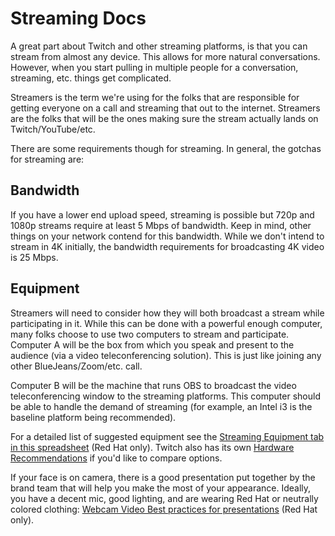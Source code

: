 # Streaming Docs

A great part about Twitch and other streaming platforms, is that you can stream from almost any device. This allows for more natural conversations. However, when you start pulling in multiple people for a conversation, streaming, etc. things get complicated.

Streamers is the term we're using for the folks that are responsible for getting everyone on a call and streaming that out to the internet. Streamers are the folks that will be the ones making sure the stream actually lands on Twitch/YouTube/etc.

There are some requirements though for streaming. In general, the gotchas for streaming are:

## Bandwidth

If you have a lower end upload speed, streaming is possible but 720p and 1080p streams require at least 5 Mbps of bandwidth. Keep in mind, other things on your network contend for this bandwidth. While we don't intend to stream in 4K initially, the bandwidth requirements for broadcasting 4K video is 25 Mbps.

## Equipment

Streamers will need to consider how they will both broadcast a stream while participating in it. While this can be done with a powerful enough computer, many folks choose to use two computers to stream and participate. Computer A will be the box from which you speak and present to the audience (via a video teleconferencing solution). This is just like joining any other BlueJeans/Zoom/etc. call.

Computer B will be the machine that runs OBS to broadcast the video teleconferencing window to the streaming platforms. This computer should be able to handle the demand of streaming (for example, an Intel i3 is the baseline platform being recommended).

For a detailed list of suggested equipment see the [Streaming Equipment tab in this spreadsheet](https://docs.google.com/spreadsheets/d/1ZoLJQAM6-oCC_5YO1KjM9IeO78mXDegvnDIngTzQzi8/edit?ts=5e95dcd5#gid=1483729067) (Red Hat only). Twitch also has its own [Hardware Recommendations](https://www.twitch.tv/creatorcamp/en/setting-up-your-stream/hardware-recommendations/) if you'd like to compare options.

If your face is on camera, there is a good presentation put together by the brand team that will help you make the most of your appearance. Ideally, you have a decent mic, good lighting, and are wearing Red Hat or neutrally colored clothing: [Webcam Video
Best practices for presentations](https://docs.google.com/presentation/d/1xnW3hm-jDfwrqma-1j8vzmq4an1mJMk0Y2hQfUkKss4/edit#slide=id.g547716335e_0_260) (Red Hat only).